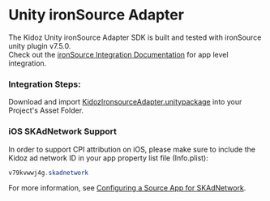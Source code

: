 # Unity ironSource Adapter

The Kidoz Unity ironSource Adapter SDK is built and tested with ironSource unity plugin v7.5.0.<BR>
Check out the [ironSource Integration Documentation](https://developers.is.com/ironsource-mobile/unity/unity-plugin/) for app level integration.

### Integration Steps:

Download and import [KidozIronsourceAdapter.unitypackage](Mediation/IronSource%20LevelPlay%20Adapter/Unity/KidozIronsourceAdapter.unitypackage) into your Project's Asset Folder.
	
### iOS SKAdNetwork Support

In order to support CPI attribution on iOS, please make sure to include the Kidoz ad network ID in your app property list file (Info.plist):

```java
v79kvwwj4g.skadnetwork	
```
For more information, see [Configuring a Source App for SKAdNetwork](https://developer.apple.com/documentation/storekit/skadnetwork/configuring_a_source_app).

